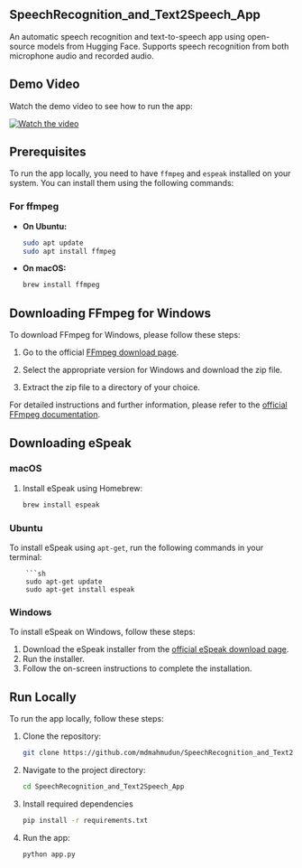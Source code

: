 ## SpeechRecognition_and_Text2Speech_App
An automatic speech recognition and text-to-speech app using open-source models from Hugging Face. Supports speech recognition from both microphone audio and recorded audio.

## Demo Video

Watch the demo video to see how to run the app:

[![Watch the video](https://img.youtube.com/vi/0LIqNsrkmx0/maxresdefault.jpg)](https://www.youtube.com/watch?v=0LIqNsrkmx0)


## Prerequisites

To run the app locally, you need to have `ffmpeg` and `espeak` installed on your system. You can install them using the following commands:

### For ffmpeg

- **On Ubuntu:**
  ```bash
  sudo apt update
  sudo apt install ffmpeg


- **On macOS:**
  ```bash
  brew install ffmpeg

## Downloading FFmpeg for Windows

To download FFmpeg for Windows, please follow these steps:

1. Go to the official [FFmpeg download page](https://ffmpeg.org/download.html).

2. Select the appropriate version for Windows and download the zip file.

3. Extract the zip file to a directory of your choice.

For detailed instructions and further information, please refer to the [official FFmpeg documentation](https://ffmpeg.org/documentation.html).

## Downloading eSpeak

### macOS

1. Install eSpeak using Homebrew:
   ```sh
   brew install espeak


### Ubuntu

To install eSpeak using `apt-get`, run the following commands in your terminal:

        ```sh
        sudo apt-get update
        sudo apt-get install espeak


### Windows

To install eSpeak on Windows, follow these steps:

1. Download the eSpeak installer from the [official eSpeak download page](http://espeak.sourceforge.net/download.html).
2. Run the installer.
3. Follow the on-screen instructions to complete the installation.

## Run Locally

To run the app locally, follow these steps:

1. Clone the repository:

   ```bash
   git clone https://github.com/mdmahmudun/SpeechRecognition_and_Text2Speech_App.git

2. Navigate to the project directory:

    ```bash
    cd SpeechRecognition_and_Text2Speech_App

3. Install required dependencies
    ```bash
    pip install -r requirements.txt

4. Run the app:
    ```bash
    python app.py

